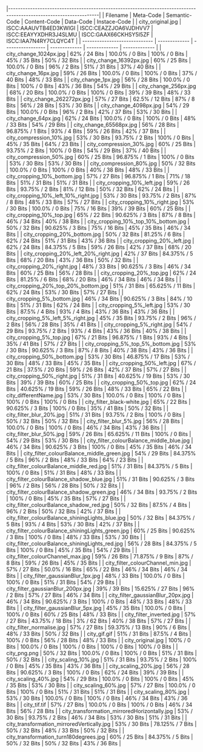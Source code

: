 |-------------------------------------------------------------------------------------------------------------------|
| Filename                      | Meta-Code     | Semantic-Code     | Content-Code  | Data-Code     | Instace-Code  |
| city_original.jpg | ISCC:AAAUVTB4ED3KWIGI | ISCC:CEAZZJOA6VJDHVV7 | ISCC:EEAYYXDHR3J4SLMU | ISCC:GAAX66CKHSY5I5ZF | ISCC:IAA7N4RY7CLQYC4T |
| ----------------------------- | ------------- | ----------------- | ------------- | ------------- | ------------- |
| city_change_1024px.jpg | 62% / 24 Bits | 100.0% / 0 Bits | 100% / 0 Bits | 45% / 35 Bits | 50% / 32 Bits |
| city_change_16392px.jpg | 60% / 25 Bits | 100.0% / 0 Bits | 96% / 2 Bits | 51% / 31 Bits | 37% / 40 Bits |
| city_change_16px.jpg | 59% / 26 Bits | 100.0% / 0 Bits | 100% / 0 Bits | 37% / 40 Bits | 48% / 33 Bits |
| city_change_1px.jpg | 56% / 28 Bits | 100.0% / 0 Bits | 100% / 0 Bits | 43% / 36 Bits | 54% / 29 Bits |
| city_change_256px.jpg | 68% / 20 Bits | 100.0% / 0 Bits | 100% / 0 Bits | 39% / 39 Bits | 48% / 33 Bits |
| city_change_262272px.jpg | 57% / 27 Bits | 62.5% / 12 Bits | 87% / 8 Bits | 56% / 28 Bits | 53% / 30 Bits |
| city_change_4098px.jpg | 54% / 29 Bits | 100.0% / 0 Bits | 96% / 2 Bits | 42% / 37 Bits | 53% / 30 Bits |
| city_change_64px.jpg | 62% / 24 Bits | 100.0% / 0 Bits | 100% / 0 Bits | 48% / 33 Bits | 54% / 29 Bits |
| city_change_65568px.jpg | 56% / 28 Bits | 96.875% / 1 Bits | 93% / 4 Bits | 59% / 26 Bits | 42% / 37 Bits |
| city_compression_10%.jpg | 53% / 30 Bits | 93.75% / 2 Bits | 100% / 0 Bits | 45% / 35 Bits | 64% / 23 Bits |
| city_compression_30%.jpg | 60% / 25 Bits | 93.75% / 2 Bits | 100% / 0 Bits | 54% / 29 Bits | 37% / 40 Bits |
| city_compression_50%.jpg | 60% / 25 Bits | 96.875% / 1 Bits | 100% / 0 Bits | 53% / 30 Bits | 53% / 30 Bits |
| city_compression_80%.jpg | 50% / 32 Bits | 100.0% / 0 Bits | 100% / 0 Bits | 40% / 38 Bits | 48% / 33 Bits |
| city_cropping_10%_bottom.jpg | 57% / 27 Bits | 96.875% / 1 Bits | 71% / 18 Bits | 51% / 31 Bits | 51% / 31 Bits |
| city_cropping_10%_left.jpg | 59% / 26 Bits | 93.75% / 2 Bits | 81% / 12 Bits | 50% / 32 Bits | 62% / 24 Bits |
| city_cropping_10%_left_10%_right.jpg | 53% / 30 Bits | 93.75% / 2 Bits | 87% / 8 Bits | 48% / 33 Bits | 57% / 27 Bits |
| city_cropping_10%_right.jpg | 53% / 30 Bits | 100.0% / 0 Bits | 75% / 16 Bits | 39% / 39 Bits | 60% / 25 Bits |
| city_cropping_10%_top.jpg | 65% / 22 Bits | 90.625% / 3 Bits | 87% / 8 Bits | 46% / 34 Bits | 40% / 38 Bits |
| city_cropping_10%_top_10%_bottom.jpg | 50% / 32 Bits | 90.625% / 3 Bits | 75% / 16 Bits | 45% / 35 Bits | 46% / 34 Bits |
| city_cropping_20%_bottom.jpg | 50% / 32 Bits | 81.25% / 6 Bits | 62% / 24 Bits | 51% / 31 Bits | 43% / 36 Bits |
| city_cropping_20%_left.jpg | 62% / 24 Bits | 84.375% / 5 Bits | 59% / 26 Bits | 42% / 37 Bits | 68% / 20 Bits |
| city_cropping_20%_left_20%_right.jpg | 42% / 37 Bits | 84.375% / 5 Bits | 68% / 20 Bits | 43% / 36 Bits | 50% / 32 Bits |
| city_cropping_20%_right.jpg | 48% / 33 Bits | 90.625% / 3 Bits | 46% / 34 Bits | 60% / 25 Bits | 56% / 28 Bits |
| city_cropping_20%_top.jpg | 62% / 24 Bits | 81.25% / 6 Bits | 68% / 20 Bits | 46% / 34 Bits | 46% / 34 Bits |
| city_cropping_20%_top_20%_bottom.jpg | 51% / 31 Bits | 65.625% / 11 Bits | 62% / 24 Bits | 53% / 30 Bits | 57% / 27 Bits |
| city_cropping_5%_bottom.jpg | 46% / 34 Bits | 90.625% / 3 Bits | 84% / 10 Bits | 51% / 31 Bits | 62% / 24 Bits |
| city_cropping_5%_left.jpg | 53% / 30 Bits | 87.5% / 4 Bits | 93% / 4 Bits | 43% / 36 Bits | 43% / 36 Bits |
| city_cropping_5%_left_5%_right.jpg | 45% / 35 Bits | 93.75% / 2 Bits | 96% / 2 Bits | 56% / 28 Bits | 35% / 41 Bits |
| city_cropping_5%_right.jpg | 54% / 29 Bits | 93.75% / 2 Bits | 93% / 4 Bits | 43% / 36 Bits | 40% / 38 Bits |
| city_cropping_5%_top.jpg | 67% / 21 Bits | 96.875% / 1 Bits | 93% / 4 Bits | 35% / 41 Bits | 57% / 27 Bits |
| city_cropping_5%_top_5%_bottom.jpg | 53% / 30 Bits | 90.625% / 3 Bits | 87% / 8 Bits | 40% / 38 Bits | 43% / 36 Bits |
| city_cropping_50%_bottom.jpg | 53% / 30 Bits | 46.875% / 17 Bits | 53% / 30 Bits | 48% / 33 Bits | 45% / 35 Bits |
| city_cropping_50%_left.jpg | 67% / 21 Bits | 37.5% / 20 Bits | 59% / 26 Bits | 42% / 37 Bits | 57% / 27 Bits |
| city_cropping_50%_right.jpg | 51% / 31 Bits | 40.625% / 19 Bits | 53% / 30 Bits | 39% / 39 Bits | 60% / 25 Bits |
| city_cropping_50%_top.jpg | 62% / 24 Bits | 40.625% / 19 Bits | 59% / 26 Bits | 48% / 33 Bits | 65% / 22 Bits |
| city_differentName.jpg | 53% / 30 Bits | 100.0% / 0 Bits | 100% / 0 Bits | 100% / 0 Bits | 100% / 0 Bits |
| city_filter_black-white.jpg | 65% / 22 Bits | 90.625% / 3 Bits | 100% / 0 Bits | 35% / 41 Bits | 50% / 32 Bits |
| city_filter_blur_20%.jpg | 51% / 31 Bits | 93.75% / 2 Bits | 100% / 0 Bits | 50% / 32 Bits | 50% / 32 Bits |
| city_filter_blur_5%.jpg | 56% / 28 Bits | 100.0% / 0 Bits | 100% / 0 Bits | 46% / 34 Bits | 43% / 36 Bits |
| city_filter_blur_50%.jpg | 59% / 26 Bits | 65.625% / 11 Bits | 100% / 0 Bits | 54% / 29 Bits | 53% / 30 Bits |
| city_filter_colourBalance_middle_blue.jpg | 46% / 34 Bits | 90.625% / 3 Bits | 100% / 0 Bits | 45% / 35 Bits | 46% / 34 Bits |
| city_filter_colourBalance_middle_green.jpg | 54% / 29 Bits | 84.375% / 5 Bits | 96% / 2 Bits | 48% / 33 Bits | 64% / 23 Bits |
| city_filter_colourBalance_middle_red.jpg | 51% / 31 Bits | 84.375% / 5 Bits | 100% / 0 Bits | 51% / 31 Bits | 48% / 33 Bits |
| city_filter_colourBalance_shadow_blue.jpg | 51% / 31 Bits | 90.625% / 3 Bits | 96% / 2 Bits | 56% / 28 Bits | 50% / 32 Bits |
| city_filter_colourBalance_shadow_green.jpg | 46% / 34 Bits | 93.75% / 2 Bits | 100% / 0 Bits | 45% / 35 Bits | 57% / 27 Bits |
| city_filter_colourBalance_shadow_red.jpg | 50% / 32 Bits | 87.5% / 4 Bits | 96% / 2 Bits | 50% / 32 Bits | 42% / 37 Bits |
| city_filter_colourBalance_shiningLights_blue.jpg | 50% / 32 Bits | 84.375% / 5 Bits | 93% / 4 Bits | 53% / 30 Bits | 42% / 37 Bits |
| city_filter_colourBalance_shiningLights_green.jpg | 60% / 25 Bits | 90.625% / 3 Bits | 100% / 0 Bits | 48% / 33 Bits | 53% / 30 Bits |
| city_filter_colourBalance_shiningLights_red.jpg | 56% / 28 Bits | 84.375% / 5 Bits | 100% / 0 Bits | 45% / 35 Bits | 54% / 29 Bits |
| city_filter_colourChannel_max.jpg | 59% / 26 Bits | 71.875% / 9 Bits | 87% / 8 Bits | 59% / 26 Bits | 45% / 35 Bits |
| city_filter_colourChannel_min.jpg | 57% / 27 Bits | 50.0% / 16 Bits | 65% / 22 Bits | 46% / 34 Bits | 46% / 34 Bits |
| city_filter_gaussianBlur_1px.jpg | 48% / 33 Bits | 100.0% / 0 Bits | 100% / 0 Bits | 51% / 31 Bits | 54% / 29 Bits |
| city_filter_gaussianBlur_200px.jpg | 39% / 39 Bits | 15.625% / 27 Bits | 96% / 2 Bits | 57% / 27 Bits | 46% / 34 Bits |
| city_filter_gaussianBlur_20px.jpg | 46% / 34 Bits | 90.625% / 3 Bits | 100% / 0 Bits | 48% / 33 Bits | 48% / 33 Bits |
| city_filter_gaussianBlur_5px.jpg | 45% / 35 Bits | 100.0% / 0 Bits | 100% / 0 Bits | 60% / 25 Bits | 48% / 33 Bits |
| city_filter_inverted.jpg | 57% / 27 Bits | 43.75% / 18 Bits | 3% / 62 Bits | 40% / 38 Bits | 57% / 27 Bits |
| city_filter_normalise.jpg | 57% / 27 Bits | 59.375% / 13 Bits | 90% / 6 Bits | 48% / 33 Bits | 50% / 32 Bits |
| city_gif.gif | 51% / 31 Bits | 87.5% / 4 Bits | 100% / 0 Bits | 56% / 28 Bits | 48% / 33 Bits |
| city_original.jpg | 100% / 0 Bits | 100.0% / 0 Bits | 100% / 0 Bits | 100% / 0 Bits | 100% / 0 Bits |
| city_png.png | 50% / 32 Bits | 100.0% / 0 Bits | 100% / 0 Bits | 51% / 31 Bits | 50% / 32 Bits |
| city_scaling_10%.jpg | 51% / 31 Bits | 93.75% / 2 Bits | 100% / 0 Bits | 45% / 35 Bits | 43% / 36 Bits |
| city_scaling_20%.jpg | 56% / 28 Bits | 90.625% / 3 Bits | 100% / 0 Bits | 62% / 24 Bits | 39% / 39 Bits |
| city_scaling_40%.jpg | 54% / 29 Bits | 100.0% / 0 Bits | 100% / 0 Bits | 45% / 35 Bits | 53% / 30 Bits |
| city_scaling_60%.jpg | 57% / 27 Bits | 100.0% / 0 Bits | 100% / 0 Bits | 51% / 31 Bits | 51% / 31 Bits |
| city_scaling_80%.jpg | 53% / 30 Bits | 100.0% / 0 Bits | 100% / 0 Bits | 46% / 34 Bits | 43% / 36 Bits |
| city_tif.tif | 57% / 27 Bits | 100.0% / 0 Bits | 100% / 0 Bits | 46% / 34 Bits | 56% / 28 Bits |
| city_transformation_mirroredHorizontally.jpg | 53% / 30 Bits | 93.75% / 2 Bits | 46% / 34 Bits | 53% / 30 Bits | 51% / 31 Bits |
| city_transformation_mirroredVertically.jpg | 53% / 30 Bits | 78.125% / 7 Bits | 50% / 32 Bits | 48% / 33 Bits | 50% / 32 Bits |
| city_transformation_turn180degrees.jpg | 60% / 25 Bits | 84.375% / 5 Bits | 50% / 32 Bits | 50% / 32 Bits | 43% / 36 Bits |
